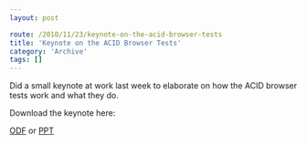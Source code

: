 ```yaml
---
layout: post

route: /2010/11/23/keynote-on-the-acid-browser-tests
title: 'Keynote on the ACID Browser Tests'
category: 'Archive'
tags: []
---
```


Did a small keynote at work last week to elaborate on how the ACID browser tests
work and what they do.

Download the keynote here:

<a class="ph" href="/files/acidtests_lecture_nerdvana_week46_2010.odp">ODF</a>
or
<a class="ph" href="/files/acidtests_lecture_nerdvana_week46_2010.ppt">PPT</a>
